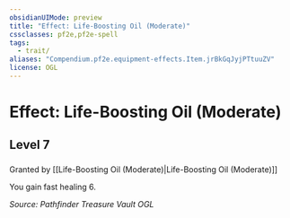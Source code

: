 ```yaml
---
obsidianUIMode: preview
title: "Effect: Life-Boosting Oil (Moderate)"
cssclasses: pf2e,pf2e-spell
tags:
  - trait/
aliases: "Compendium.pf2e.equipment-effects.Item.jrBkGqJyjPTtuuZV"
license: OGL
---
```

# Effect: Life-Boosting Oil (Moderate)
## Level 7
### 






Granted by [[Life-Boosting Oil (Moderate)|Life-Boosting Oil (Moderate)]]

You gain fast healing 6.

*Source: Pathfinder Treasure Vault*
*OGL*